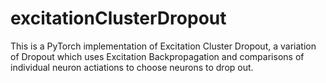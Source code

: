 # excitationClusterDropout
This is a PyTorch implementation of Excitation Cluster Dropout, a variation of Dropout which uses Excitation Backpropagation and comparisons of individual neuron actiations to choose neurons to drop out.
